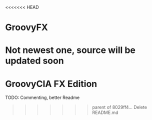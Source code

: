 <<<<<<< HEAD
# GroovyFX
Not newest one, source will be updated soon
=======
# GroovyCIA FX Edition
TODO: Commenting, better Readme
>>>>>>> parent of 8029ff4... Delete README.md
